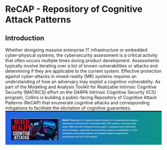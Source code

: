 # ReCAP - Repository of Cognitive Attack Patterns

## Introduction
Whether designing massive enterprise IT infrastructure or embedded cyber-physical systems, the cybersecurity assessment is a critical activity that often occurs multiple times during product development. Assessments typically involve iterating over a list of known vulnerabilities or attacks and determining if they are applicable to the current system. Effective protection against cyber-attacks in mixed-reality (MR) systems requires an understanding of how an adversary may exploit a cognitive vulnerability. As part of the Modeling and Analysis Toolkit for Realizable Intrinsic Cognitive Security (MATRICS) effort on the DARPA Intrinsic Cognitive Security (ICS) program, Collins is building a public-facing Repository of Cognitive Attack Patterns (ReCAP) that enumerate cognitive attacks and corresponding mitigations to facilitate the elicitation of cognitive guarantees.  
![Screenshot](images/logo_2.png)

